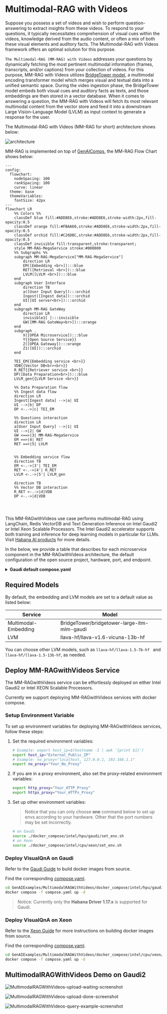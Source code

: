 # Multimodal-RAG with Videos

Suppose you possess a set of videos and wish to perform question-answering to extract insights from these videos. To respond to your questions, it typically necessitates comprehension of visual cues within the videos, knowledge derived from the audio content, or often a mix of both these visual elements and auditory facts. The Multimodal-RAG with Videos framework offers an optimal solution for this purpose.

`The Multimodal-RAG (MM-RAG) with Videos` addresses your questions by dynamically fetching the most pertinent multimodal information (frames, transcripts, and/or captions) from your collection of videos. For this purpose, MM-RAG with Videos utilizes [BridgeTower model](https://huggingface.co/BridgeTower/bridgetower-large-itm-mlm-gaudi), a multimodal encoding transformer model which merges visual and textual data into a unified semantic space. During the video ingestion phase, the BridgeTower model embeds both visual cues and auditory facts as texts, and those embeddings are then stored in a vector database. When it comes to answering a question, the MM-RAG with Videos will fetch its most relevant multimodal content from the vector store and feed it into a downstream Large Vision-Language Model (LVLM) as input context to generate a response for the user. 

The Multimodal-RAG with Videos (MM-RAG for short) architecture shows below:

![architecture](./assets/img/mm-rag-architecture.png)

MM-RAG is implemented on top of [GenAIComps](https://github.com/opea-project/GenAIComps), the MM-RAG Flow Chart shows below:

```mermaid
---
config:
  flowchart:
    nodeSpacing: 100
    rankSpacing: 100
    curve: linear
  theme: base
  themeVariables:
    fontSize: 42px
---
flowchart LR
    %% Colors %%
    classDef blue fill:#ADD8E6,stroke:#ADD8E6,stroke-width:2px,fill-opacity:0.5
    classDef orange fill:#FBAA60,stroke:#ADD8E6,stroke-width:2px,fill-opacity:0.5
    classDef orchid fill:#C26DBC,stroke:#ADD8E6,stroke-width:2px,fill-opacity:0.5
    classDef invisible fill:transparent,stroke:transparent;
    style MM-RAG-MegaService stroke:#000000
    %% Subgraphs %%
    subgraph MM-RAG-MegaService["MM-RAG-MegaService"]
        direction LR
        EM([Embedding <br>]):::blue
        RET([Retrieval <br>]):::blue
        LVLM([LVLM <br>]):::blue
    end
    subgraph User Interface
        direction TB
        a([User Input Query]):::orchid
        Ingest([Ingest data]):::orchid
        UI([UI server<br>]):::orchid
    end
    subgraph MM-RAG GateWay
        direction LR
        invisible1[ ]:::invisible
        GW([MM-RAG GateWay<br>]):::orange
    end
    subgraph .
        X([OPEA Microservice]):::blue
        Y{{Open Source Service}}
        Z([OPEA Gateway]):::orange
        Z1([UI]):::orchid
    end

    TEI_EM{{Embedding service <br>}}
    VDB{{Vector DB<br><br>}}
    R_RET{{Retriever service <br>}}
    DP([Data Preparation<br>]):::blue
    LVLM_gen{{LVLM Service <br>}}

    %% Data Preparation flow
    %% Ingest data flow
    direction LR
    Ingest[Ingest data] -->|a| UI
    UI -->|b| DP
    DP <-.->|c| TEI_EM

    %% Questions interaction
    direction LR
    a[User Input Query] -->|1| UI
    UI -->|2| GW
    GW <==>|3| MM-RAG-MegaService
    EM ==>|4| RET
    RET ==>|5| LVLM


    %% Embedding service flow
    direction TB
    EM <-.->|3'| TEI_EM
    RET <-.->|4'| R_RET
    LVLM <-.->|5'| LVLM_gen

    direction TB
    %% Vector DB interaction
    R_RET <-.->|d|VDB
    DP <-.->|d|VDB




```

This MM-RAGwithVideos use case performs multimodal-RAG using LangChain, Redis VectorDB and Text Generation Inference on Intel Gaudi2 or Intel Xeon Scalable Processors. The Intel Gaudi2 accelerator supports both training and inference for deep learning models in particular for LLMs. Visit [Habana AI products](https://habana.ai/products) for more details.

In the below, we provide a table that describes for each microservice component in the MM-RAGwithVideos architecture, the default configuration of the open source project, hardware, port, and endpoint.

<details>
<summary><b>Gaudi default compose.yaml</b></summary>

| MicroService | Open Source Project      | HW     | Port | Endpoint                  |
| ------------ | -------------------      | -----  | ---- | --------------------      |
| Embedding    | Langchain                | Xeon   | 6000 | /v1/embeddings            |
| Retriever    | Langchain, Redis         | Xeon   | 7000 | /v1/multimodal_retrieval  |
| LVLM         | Langchain, TGI           | Gaudi  | 9399 | /v1/lvm                   |
| Dataprep     | Redis, Langchain, TGI    | Gaudi  | 6007 | /v1/generate_transcripts, /v1/generate_captions  |
</details>

## Required Models
By default, the embedding and LVM models are set to a default value as listed below:

| Service              | Model                                       |
| -------------------- | ------------------------------------------- |
| Multimodal-Embedding | BridgeTower/bridgetower-large-itm-mlm-gaudi |
| LVM                  | llava-hf/llava-v1.6-vicuna-13b-hf           |

You can choose other LVM models, such as `llava-hf/llava-1.5-7b-hf ` and `llava-hf/llava-1.5-13b-hf`, as needed.

## Deploy MM-RAGwithVideos Service

The MM-RAGwithVideos service can be effortlessly deployed on either Intel Gaudi2 or Intel XEON Scalable Processors.

Currently we support deploying MM-RAGwithVideos services with docker compose.

### Setup Environment Variable

To set up environment variables for deploying MM-RAGwithVideos services, follow these steps:

1. Set the required environment variables:

    ```bash
    # Example: export host_ip=$(hostname -I | awk '{print $1}')
    export host_ip="External_Public_IP"
    # Example: no_proxy="localhost, 127.0.0.1, 192.168.1.1"
    export no_proxy="Your_No_Proxy"
    ```

2. If you are in a proxy environment, also set the proxy-related environment variables:

   ```bash
   export http_proxy="Your_HTTP_Proxy"
   export https_proxy="Your_HTTPs_Proxy"
   ```

3. Set up other environment variables:

   > Notice that you can only choose **one** command below to set up envs according to your hardware. Other that the port numbers may be set incorrectly.

   ```bash
   # on Gaudi
   source ./docker_compose/intel/hpu/gaudi/set_env.sh
   # on Xeon
   source ./docker_compose/intel/cpu/xeon/set_env.sh
   ```

### Deploy VisualQnA on Gaudi

Refer to the [Gaudi Guide](./docker_compose/intel/hpu/gaudi/README.md) to build docker images from source.

Find the corresponding [compose.yaml](./docker_compose/intel/hpu/gaudi/compose.yaml).

```bash
cd GenAIExamples/MultimodalRAGWithVideos/docker_compose/intel/hpu/gaudi/
docker compose -f compose.yaml up -d
```

> Notice: Currently only the **Habana Driver 1.17.x** is supported for Gaudi.

### Deploy VisualQnA on Xeon

Refer to the [Xeon Guide](./docker_compose/intel/cpu/xeon/README.md) for more instructions on building docker images from source.

Find the corresponding [compose.yaml](./docker_compose/intel/cpu/xeon/compose.yaml).

```bash
cd GenAIExamples/MultimodalRAGWithVideos/docker_compose/intel/cpu/xeon/
docker compose -f compose.yaml up -d
```

## MultimodalRAGWithVideos Demo on Gaudi2

![MultimodalRAGWithVideos-upload-waiting-screenshot](./assets/img/upload_waiting.png)

![MultimodalRAGWithVideos-upload-done-screenshot](./assets/img/upload_done.png)

![MultimodalRAGWithVideos-query-example-screenshot](./assets/img/example_query.png)